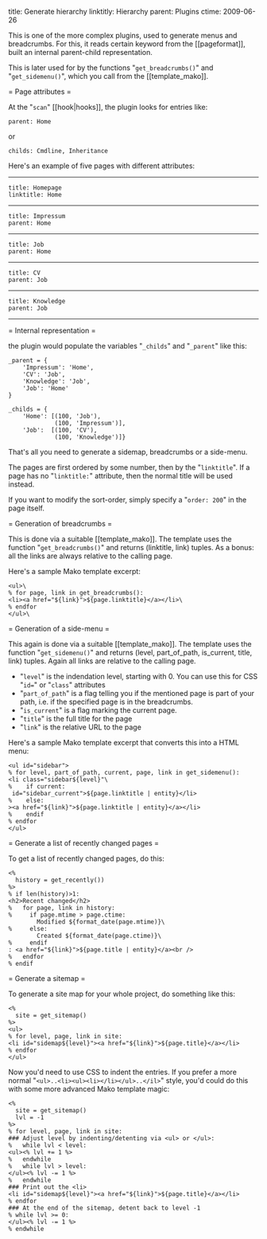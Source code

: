 title: Generate hierarchy
linktitly: Hierarchy
parent: Plugins
ctime: 2009-06-26

This is one of the more complex plugins, used to generate menus and
breadcrumbs. For this, it reads certain keyword from the
[[pageformat]], built an internal parent-child representation.

This is later used for by the functions "`get_breadcrumbs()`" and
"`get_sidemenu()`", which you call from the [[template_mako]].

= Page attributes =

At the "`scan`" [[hook|hooks]], the plugin looks for entries like:

	parent: Home

or

	childs: Cmdline, Inheritance

Here's an example of five pages with different attributes:

---

	title: Homepage
	linktitle: Home

---

	title: Impressum
	parent: Home

---

	title: Job
	parent: Home

---

	title: CV
	parent: Job

---

	title: Knowledge
	parent: Job

---

= Internal representation =

the plugin would populate the variables "`_childs`" and "`_parent`" like this:

	_parent = {
		'Impressum': 'Home',
		'CV': 'Job',
		'Knowledge': 'Job',
		'Job': 'Home'
	}

	_childs = {
		'Home': [(100, 'Job'),
		         (100, 'Impressum')],
		'Job':  [(100, 'CV'),
		         (100, 'Knowledge')]}

That's all you need to generate a sidemap, breadcrumbs or a side-menu.

The pages are first ordered by some number, then by the "`linktitle`". If
a page has no "`linktitle:`" attribute, then the normal title will be used
instead.

If you want to modify the sort-order, simply specify a "`order: 200`" in the
page itself.

= Generation of breadcrumbs =

This is done via a suitable [[template_mako]]. The template uses the
function "`get_breadcrumbs()`" and returns (linktitle, link) tuples. As a
bonus: all the links are always relative to the calling page.

Here's a sample Mako template excerpt:

	<ul>\
	% for page, link in get_breadcrumbs():
	<li><a href="${link}">${page.linktitle}</a></li>\
	% endfor
	</ul>\


= Generation of a side-menu =

This again is done via a suitable [[template_mako]]. The
template uses the function "`get_sidemenu()`" and returns (level,
part_of_path, is_current, title, link) tuples. Again all links are relative
to the calling page.

* "`level`" is the indendation level, starting with 0. You can use this for
  CSS "`id=`" or "`class`" attributes
* "`part_of_path`" is a flag telling you if the mentioned page is part
  of your path, i.e. if the specified page is in the breadcrumbs.
* "`is_current`" is a flag marking the current page.
* "`title`" is the full title for the page
* "`link`" is the relative URL to the page

Here's a sample Mako template excerpt that converts this into a HTML menu:

	<ul id="sidebar">
	% for level, part_of_path, current, page, link in get_sidemenu():
	<li class="sidebar${level}"\
	%    if current:
	 id="sidebar_current">${page.linktitle | entity}</li>
	%    else:
	><a href="${link}">${page.linktitle | entity}</a></li>
	%    endif
	% endfor
	</ul>

= Generate a list of recently changed pages =

To get a list of recently changed pages, do this:

	<%
	  history = get_recently())
	%>
	% if len(history)>1:
	<h2>Recent changed</h2>
	%   for page, link in history:
	%     if page.mtime > page.ctime:
	        Modified ${format_date(page.mtime)}\
	%     else:
	        Created ${format_date(page.ctime)}\
	%     endif
	: <a href="${link}">${page.title | entity}</a><br />
	%   endfor
	% endif


= Generate a sitemap =

To generate a site map for your whole project, do something like
this:

	<%
	  site = get_sitemap()
	%>
	<ul>
	% for level, page, link in site:
	<li id="sidemap${level}"><a href="${link}">${page.title}</a></li>
	% endfor
	</ul>

Now you'd need to use CSS to indent the entries. If you prefer a more
normal "`<ul>..<li><ul><li></li></ul>..</il>`" style, you'd could do this
with some more advanced Mako template magic:

	<%
	  site = get_sitemap()
	  lvl = -1
	%>
	% for level, page, link in site:
	### Adjust level by indenting/detenting via <ul> or </ul>:
	%   while lvl < level:
	<ul><% lvl += 1 %>
	%   endwhile
	%   while lvl > level:
	</ul><% lvl -= 1 %>
	%   endwhile
	### Print out the <li>
	<li id="sidemap${level}"><a href="${link}">${page.title}</a></li>
	% endfor
	### At the end of the sitemap, detent back to level -1
	% while lvl >= 0:
	</ul><% lvl -= 1 %>
	% endwhile
